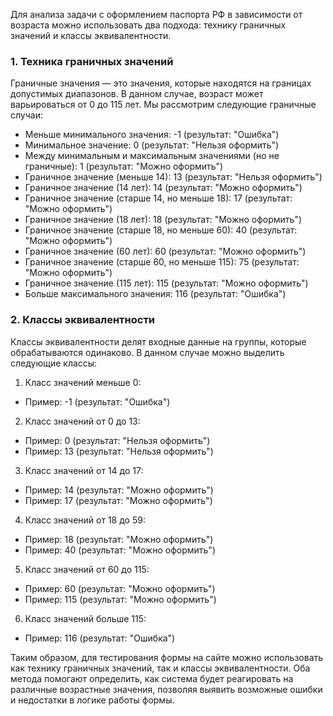 Для анализа задачи с оформлением паспорта РФ в зависимости от возраста можно использовать два подхода: технику граничных значений и классы эквивалентности.

### 1. Техника граничных значений

Граничные значения — это значения, которые находятся на границах допустимых диапазонов. В данном случае, возраст может варьироваться от 0 до 115 лет. Мы рассмотрим следующие граничные случаи:

- Меньше минимального значения: -1 (результат: "Ошибка")
- Минимальное значение: 0 (результат: "Нельзя оформить")
- Между минимальным и максимальным значениями (но не граничные): 1 (результат: "Можно оформить")
- Граничное значение (меньше 14): 13 (результат: "Нельзя оформить")
- Граничное значение (14 лет): 14 (результат: "Можно оформить")
- Граничное значение (старше 14, но меньше 18): 17 (результат: "Можно оформить")
- Граничное значение (18 лет): 18 (результат: "Можно оформить")
- Граничное значение (старше 18, но меньше 60): 40 (результат: "Можно оформить")
- Граничное значение (60 лет): 60 (результат: "Можно оформить")
- Граничное значение (старше 60, но меньше 115): 75 (результат: "Можно оформить")
- Граничное значение (115 лет): 115 (результат: "Можно оформить")
- Больше максимального значения: 116 (результат: "Ошибка")

### 2. Классы эквивалентности

Классы эквивалентности делят входные данные на группы, которые обрабатываются одинаково. В данном случае можно выделить следующие классы:

1. Класс значений меньше 0:
- Пример: -1 (результат: "Ошибка")

2. Класс значений от 0 до 13:
- Пример: 0 (результат: "Нельзя оформить")
- Пример: 13 (результат: "Нельзя оформить")

3. Класс значений от 14 до 17:
- Пример: 14 (результат: "Можно оформить")
- Пример: 17 (результат: "Можно оформить")

4. Класс значений от 18 до 59:
- Пример: 18 (результат: "Можно оформить")
- Пример: 40 (результат: "Можно оформить")

5. Класс значений от 60 до 115:
- Пример: 60 (результат: "Можно оформить")
- Пример: 115 (результат: "Можно оформить")

6. Класс значений больше 115:
- Пример: 116 (результат: "Ошибка")


Таким образом, для тестирования формы на сайте можно использовать как технику граничных значений, так и классы эквивалентности. Оба метода помогают определить, как система будет реагировать на различные возрастные значения, позволяя выявить возможные ошибки и недостатки в логике работы формы.
